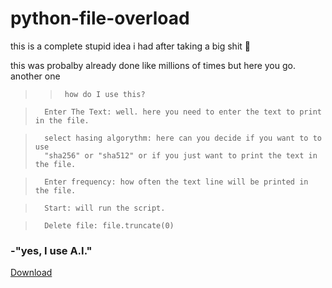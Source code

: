 # python-file-overload

this is a complete stupid idea i had after taking a big shit 💩

this was probalby already done like millions of times but here you go. 
another one 

>    >      how do I use this? 

>       Enter The Text: well. here you need to enter the text to print in the file.


>       select hasing algorythm: here can you decide if you want to to use 
>       "sha256" or "sha512" or if you just want to print the text in the file.

>       Enter frequency: how often the text line will be printed in the file.

>       Start: will run the script.

>       Delete file: file.truncate(0)


### -"yes, I use A.I." 

[Download]([https://github.com/J-femboy/python-file-overload/blob/main/dist/python-file-overloader.exe])

